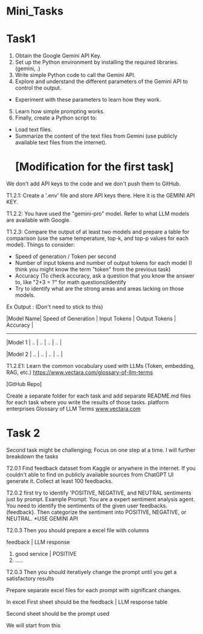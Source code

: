 # Mini_Tasks

# Task1
1. Obtain the Google Gemini API Key.
2. Set up the Python environment by installing the required libraries. (gemini, .)
3. Write simple Python code to call the Gemini API.
4. Explore and understand the different parameters of the Gemini API to control the output.
- Experiment with these parameters to learn how they work.
5. Learn how simple prompting works.
6. Finally, create a Python script to:
- Load text files.
- Summarize the content of the text files from Gemini (use publicly available text files from the internet).
  # [Modification for the first task]
We don't add API keys to the code and we don't push them to GitHub.

T1.2.1: Create a '.env' file and store API keys there. Here it is the GEMINI API KEY.

T1.2.2: You have used the "gemini-pro" model. Refer to what LLM models are available with Google.

T1.2.3: Compare the output of at least two models and prepare a table for comparison (use the same temperature, top-k, and top-p values for each model). Things to consider:
- Speed of generation / Token per second
- Number of input tokens and number of output tokens for each model (I think you might know the term "token" from the previous task)
- Accuracy (To check accuracy, ask a question that you know the answer to, like "2+3 = ?" for math questions)Identify
- Try to identify what are the strong areas and areas lacking on those models.

Ex Output : (Don't need to stick to this)


|Model Name| Speed of Generation | Input Tokens | Output Tokens | Accuracy     |

--------------------------------------------------------------------------------
|Model 1   |     ..             |         ..     |         ..      |      ..       |


|Model 2   |         ..            |       ..       |        ..       |     ..        |

T1.2.E1: Learn the common vocabulary used with LLMs (Token, embedding, RAG, etc.)
https://www.vectara.com/glossary-of-lIm-terms

[GitHub Repo]

Create a separate folder for each task and add separate README.md files for each task where you write the results of those tasks.
platform enterprises
Glossary of LLM Terms
www.vectara.com

# Task 2

Second task might be challenging;
Focus on one step at a time. I will further breakdown the tasks

T2.0.1 Find feedback dataset from Kaggle or anywhere in the internet.
If you couldn't able to find on publicly available sources from ChatGPT Ul generate it.
Collect at least 100 feedbacks.

T2.0.2 first try to identify 'POSITIVE, NEGATIVE, and NEUTRAL sentiments just by prompt.
Example Prompt:
You are a expert sentiment analysis agent. You need to identify the sentiments of the given user feedbacks.
(feedback}.
Then categorize the sentiment into POSITIVE, NEGATIVE, or NEUTRAL.
*USE GEMINI API

T2.0.3 Then you should prepare a excel file with columns

feedback | LLM response


1. good service | POSITIVE
2. .....


T2.0.3 Then you should iteratiyely change the prompt until you get a satisfactory results 

Prepare separate excel files for each prompt with significant changes.

In excel First sheet should be the feedback | LLM response table 

Second sheet should be the prompt used

We will start from this
